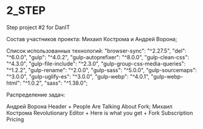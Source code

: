 # 2_STEP
Step project #2 for DanIT

Состав участников проекта: Михаил Кострома и Андрей Ворона;

Список использованных технологий: "browser-sync": "^2.27.5", "del": "^6.0.0", "gulp": "^4.0.2", "gulp-autoprefixer": "^8.0.0", "gulp-clean-css": "^4.3.0", "gulp-file-include": "^2.3.0", "gulp-group-css-media-queries": "^1.2.2", "gulp-rename": "^2.0.0", "gulp-sass": "^5.0.0", "gulp-sourcemaps": "^3.0.0", "gulp-uglify-es": "^3.0.0", "gulp-webp": "^4.0.1", "gulp-webp-html": "^1.0.2", "sass": "^1.38.0";

Распределение задач:

Андрей Ворона Header + People Are Talking About Fork;
Михаил Кострома Revolutionary Editor + Here is what you get + Fork Subscription Pricing
